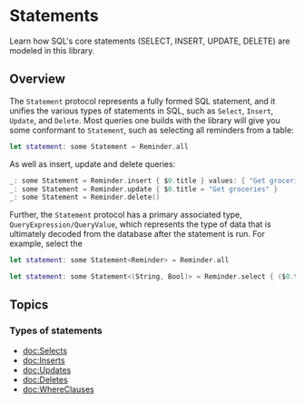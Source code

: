 # Statements

Learn how SQL's core statements (SELECT, INSERT, UPDATE, DELETE) are modeled in this library.

## Overview

The ``Statement`` protocol represents a fully formed SQL statement, and it unifies the various types
of statements in SQL, such as ``Select``, ``Insert``, ``Update``, and ``Delete``. Most queries one builds
with the library will give you some conformant to ``Statement``, such as selecting all reminders from a 
table:

```swift
let statement: some Statement = Reminder.all
```

As well as insert, update and delete queries:

```swift
_: some Statement = Reminder.insert { $0.title } values: { "Get groceries" }
_: some Statement = Reminder.update { $0.title = "Get groceries" }
_: some Statement = Reminder.delete()
```




Further, the ``Statement`` protocol has a primary associated type, ``QueryExpression/QueryValue``, which
represents the type of data that is ultimately decoded from the database after the statement is run. For 
example, select the

```swift
let statement: some Statement<Reminder> = Reminder.all
```

```swift
let statement: some Statement<(String, Bool)> = Reminder.select { ($0.title, $0.isCompleted) }
```

## Topics

### Types of statements

- <doc:Selects>
- <doc:Inserts>
- <doc:Updates>
- <doc:Deletes>
- <doc:WhereClauses>
